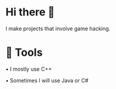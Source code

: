 # Hi there 👋
I make projects that involve game hacking.

# 🤖 Tools
• I mostly use C++

• Sometimes I will use Java or C#
